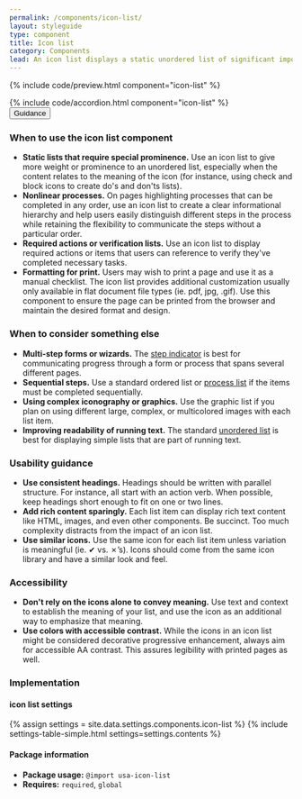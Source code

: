 ```yaml
---
permalink: /components/icon-list/
layout: styleguide
type: component
title: Icon list
category: Components
lead: An icon list displays a static unordered list of significant importance.
---
```


{% include code/preview.html component="icon-list" %}

<section class="site-component-section">
  {% include code/accordion.html component="icon-list" %}
  <div class="usa-accordion usa-accordion--bordered site-accordion-docs">
    <button class="usa-button-unstyled usa-accordion__button"
        aria-expanded="true" aria-controls="icon-list-docs">
      Guidance
    </button>
    <div id="icon-list-docs" aria-hidden="false" class="usa-accordion__content site-component-usage">
      <h3>When to use the icon list component</h3>
      <ul class="usa-content-list">
        <li>
          <strong>Static lists that require special prominence.</strong> Use an icon list to give more weight or prominence to an unordered list, especially when the content relates to the meaning of the icon (for instance, using check and block icons to create do's and don'ts lists).
        </li>
        <li>
          <strong>Nonlinear processes.</strong> On pages highlighting processes that can be completed in any order, use an icon list to create a clear informational hierarchy and help users easily distinguish different steps in the process while retaining the flexibility to communicate the steps without a particular order.
        </li>
        <li>
          <strong>Required actions or verification lists.</strong> Use an icon list to display required actions or items that users can reference to verify they've completed necessary tasks.
        </li>
        <li>
          <strong>Formatting for print.</strong> Users may wish to print a page and use it as a manual checklist. The icon list provides additional customization usually only available in flat document file types (ie. pdf, jpg, .gif).  Use this component to ensure the page can be printed from the browser and maintain the desired format and design.
        </li>
      </ul>
      <h3>When to consider something else</h3>
      <ul class="usa-content-list">
        <li>
          <strong>Multi-step forms or wizards.</strong> The <a href="{{ site.baseurl }}/components/step-indicator">step indicator</a> is best for communicating progress through a form or process that spans several different pages.
        </li>
        <li>
          <strong>Sequential steps.</strong> Use a standard ordered list or <a href="{{ site.baseurl }}/components/step-indicator">process list</a> if the items must be completed sequentially.
        </li>
        <li>
          <strong>Using complex iconography or graphics.</strong> Use the graphic list if you plan on using different large, complex, or multicolored images with each list item.
        </li>
        <li>
          <strong>Improving readability of running text.</strong> The standard <a href="{{ site.baseurl }}/typography/03-lists">unordered list</a> is best for displaying simple lists that are part of running text.
        </li>
      </ul>
      <h3>Usability guidance</h3>
      <ul class="usa-content-list">
        <li>
          <strong>Use consistent headings.</strong> Headings should be written with parallel structure.  For instance, all start with an action verb.  When possible, keep headings short enough to fit on one or two lines.
        </li>
        <li>
          <strong>Add rich content sparingly.</strong> Each list item can display rich text content like HTML, images, and even other components. Be succinct. Too much complexity distracts from the impact of an icon list.
        </li>
        <li>
          <strong>Use similar icons.</strong> Use the same icon for each list item unless variation is meaningful (ie. ✔︎ vs. ✗’s).  Icons should come from the same icon library and have a similar look and feel.
        </li>
      </ul>
      <h3 class="usa-heading">Accessibility</h3>
      <ul class="usa-content-list">
        <li>
          <strong>Don't rely on the icons alone to convey meaning.</strong> Use text and context to establish the meaning of your list, and use the icon as an additional way to emphasize that meaning.
        </li>
        <li>
          <strong>Use colors with accessible contrast.</strong> While the icons in an icon list might be considered decorative progressive enhancement, always aim for accessible AA contrast. This assures legibility with printed pages as well.
        </li>
      </ul>
      <h3 class="usa-heading">Implementation</h3>
      <h4 id="component-settings">icon list settings</h4>
      {% assign settings = site.data.settings.components.icon-list %}
      {% include settings-table-simple.html
        settings=settings.contents
      %}
      <h4 class="usa-heading">Package information</h4>
      <ul class="usa-content-list">
        <li>
          <strong>Package usage:</strong> <code>@import usa-icon-list</code>
        </li>
        <li>
          <strong>Requires:</strong> <code>required</code>, <code>global</code>
        </li>
      </ul>
    </div>
  </div>
</section>


